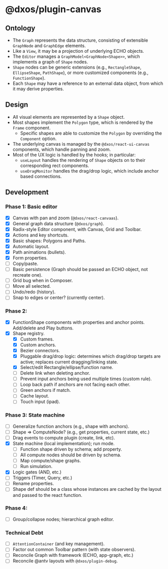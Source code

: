 # @dxos/plugin-canvas

## Ontology

- The `Graph` represents the data structure, consisting of extensible `GraphNode` and `GraphEdge` elements. 
- Like a `View`, it may be a projection of underlying ECHO objects.
- The `Editor` manages a `GraphModel<GraphNode<Shape>>`, which implements a graph of `Shape` nodes.
- `Shape` nodes can be generic extensions (e.g., `RectangleShape`, `EllipseShape`, `PathShape`), 
  or more customized components (e.g., `FunctionShape`).
- Each `Shape` may have a reference to an external data object, from which it may derive properties.

## Design

- All visual elements are represented by a `Shape` object.
- Most shapes implement the `Polygon` type, which is rendered by the `Frame` component.
  - Specific shapes are able to customize the `Polygon` by overriding the `Component` option.
- The underlying canvas is managed by the `@dxos/react-ui-canvas` components, which handle panning and zoom.
- Most of the UX logic is handled by the hooks; in particular:
  - `useLayout` handles the rendering of `Shape` objects on to their corresponding rect components.
  - `useDragMonitor` handles the drag/drop logic, which include anchor based connections.

## Development

### Phase 1: Basic editor
- [x] Canvas with pan and zoom (`@dxos/react-canvaas`).
- [x] General graph data structure (`@dxos/graph`).
- [x] Radix-style Editor component, with Canvas, Grid and Toolbar.
- [x] Actions and key shortcuts.
- [x] Basic shapes: Polygons and Paths.
- [x] Automatic layout.
- [x] Path animations (bullets).
- [x] Form properties.
- [ ] Copy/paste.
- [ ] Basic persistence (Graph should be passed an ECHO object, not recreate one).
- [ ] Grid bug when in Composer.
- [ ] Move all selected.
- [ ] Undo/redo (history).
- [ ] Snap to edges or center? (currently center).

### Phase 2: 
- [x] FunctionShape components with properties and anchor points. Add/delete and Play buttons.
- [x] Shape registry.
  - [x] Custom frames.
  - [x] Custom anchors.
  - [x] Bezier connectors.
  - [x] Pluggable drag/drop logic: determines which drag/drop targets are active; replaces current dragging/linking state.
  - [x] Select/edit Rectangle/ellipse/function name.
  - [ ] Delete link when deleting anchor.
  - [ ] Prevent input anchors being used multiple times (custom rule).
  - [ ] Loop back path if anchors are not facing each other.
  - [ ] Green anchors if match.
  - [ ] Cache layout.
  - [ ] Touch input (ipad).

### Phase 3: State machine
- [ ] Generalize function anchors (e.g., shape with anchors).
- [ ] Shape => ComputeNode? (e.g., get properties, current state, etc.)
- [ ] Drag events to compute plugin (create, link, etc).
- [x] State machine (local implementation); run mode.
  - [ ] Function shape driven by schema; add property.
  - [ ] All compute nodes should be driven by schema.
  - [ ] Map compute/shape graphs.
  - [ ] Run simulation.
- [x] Logic gates (AND, etc.)
- [ ] Triggers (Timer, Query, etc.)
- [ ] Rename properties.
- [ ] Shape def should be a class whose instances are cached by the layout and passed to the react function.

### Phase 4:
- [ ] Group/collapse nodes; hierarchical graph editor. 

### Technical Debt
- [ ] `AttentionContainer` (and key management).
- [ ] Factor out common Toolbar pattern (with state observers).
- [ ] Reconcile Graph with framework (ECHO, app-graph, etc.)
- [ ] Reconcile @antv layouts with `@dxos/plugin-debug`.
